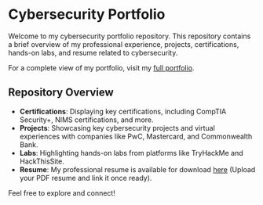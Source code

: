 # Cybersecurity Portfolio

Welcome to my cybersecurity portfolio repository. This repository contains a brief overview of my professional experience, projects, certifications, hands-on labs, and resume related to cybersecurity.

For a complete view of my portfolio, visit my [full portfolio](index.md).

## Repository Overview
- **Certifications**: Displaying key certifications, including CompTIA Security+, NIMS certifications, and more.
- **Projects**: Showcasing key cybersecurity projects and virtual experiences with companies like PwC, Mastercard, and Commonwealth Bank.
- **Labs**: Highlighting hands-on labs from platforms like TryHackMe and HackThisSite.
- **Resume**: My professional resume is available for download [here](#) (Upload your PDF resume and link it once ready).

Feel free to explore and connect!
